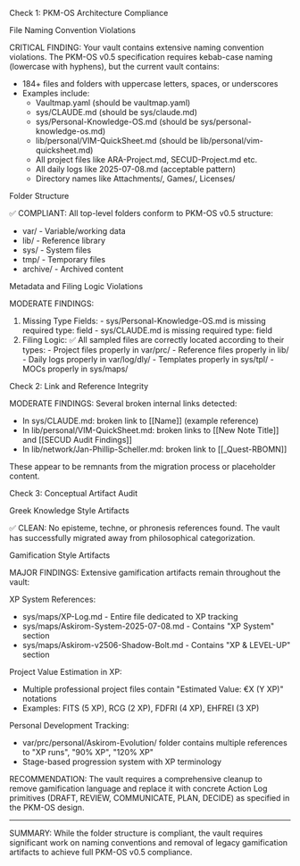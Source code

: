 
  Check 1: PKM-OS Architecture Compliance

  File Naming Convention Violations

  CRITICAL FINDING: Your vault contains extensive naming convention violations. The PKM-OS v0.5 specification requires kebab-case naming (lowercase with hyphens), but the current
  vault contains:

  - 184+ files and folders with uppercase letters, spaces, or underscores
  - Examples include:
    - Vaultmap.yaml (should be vaultmap.yaml)
    - sys/CLAUDE.md (should be sys/claude.md)
    - sys/Personal-Knowledge-OS.md (should be sys/personal-knowledge-os.md)
    - lib/personal/VIM-QuickSheet.md (should be lib/personal/vim-quicksheet.md)
    - All project files like ARA-Project.md, SECUD-Project.md etc.
    - All daily logs like 2025-07-08.md (acceptable pattern)
    - Directory names like Attachments/, Games/, Licenses/

  Folder Structure

  ✅ COMPLIANT: All top-level folders conform to PKM-OS v0.5 structure:
  - var/ - Variable/working data
  - lib/ - Reference library
  - sys/ - System files
  - tmp/ - Temporary files
  - archive/ - Archived content

  Metadata and Filing Logic Violations

  MODERATE FINDINGS:

  1. Missing Type Fields:
    - sys/Personal-Knowledge-OS.md is missing required type: field
    - sys/CLAUDE.md is missing required type: field
  2. Filing Logic: ✅ All sampled files are correctly located according to their types:
    - Project files properly in var/prc/
    - Reference files properly in lib/
    - Daily logs properly in var/log/dly/
    - Templates properly in sys/tpl/
    - MOCs properly in sys/maps/

  Check 2: Link and Reference Integrity

  MODERATE FINDINGS: Several broken internal links detected:

  - In sys/CLAUDE.md: broken link to [[Name]] (example reference)
  - In lib/personal/VIM-QuickSheet.md: broken links to [[New Note Title]] and [[SECUD Audit Findings]]
  - In lib/network/Jan-Phillip-Scheller.md: broken link to [[_Quest-RBOMN]]

  These appear to be remnants from the migration process or placeholder content.

  Check 3: Conceptual Artifact Audit

  Greek Knowledge Style Artifacts

  ✅ CLEAN: No episteme, techne, or phronesis references found. The vault has successfully migrated away from philosophical categorization.

  Gamification Style Artifacts

  MAJOR FINDINGS: Extensive gamification artifacts remain throughout the vault:

  XP System References:
  - sys/maps/XP-Log.md - Entire file dedicated to XP tracking
  - sys/maps/Askirom-System-2025-07-08.md - Contains "XP System" section
  - sys/maps/Askirom-v2506-Shadow-Bolt.md - Contains "XP & LEVEL-UP" section

  Project Value Estimation in XP:
  - Multiple professional project files contain "Estimated Value: €X (Y XP)" notations
  - Examples: FITS (5 XP), RCG (2 XP), FDFRI (4 XP), EHFREI (3 XP)

  Personal Development Tracking:
  - var/prc/personal/Askirom-Evolution/ folder contains multiple references to "XP runs", "90% XP", "120% XP"
  - Stage-based progression system with XP terminology

  RECOMMENDATION: The vault requires a comprehensive cleanup to remove gamification language and replace it with concrete Action Log primitives (DRAFT, REVIEW, COMMUNICATE, PLAN,
  DECIDE) as specified in the PKM-OS design.

  ---
  SUMMARY: While the folder structure is compliant, the vault requires significant work on naming conventions and removal of legacy gamification artifacts to achieve full PKM-OS
  v0.5 compliance.